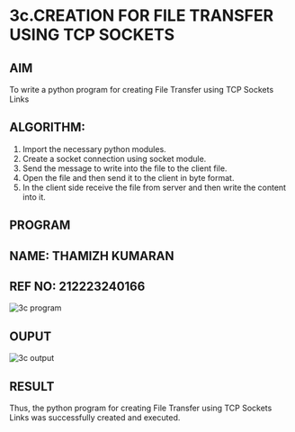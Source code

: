 # 3c.CREATION FOR FILE TRANSFER USING TCP SOCKETS
## AIM
To write a python program for creating File Transfer using TCP Sockets Links
## ALGORITHM:
1. Import the necessary python modules.
2. Create a socket connection using socket module.
3. Send the message to write into the file to the client file.
4. Open the file and then send it to the client in byte format.
5. In the client side receive the file from server and then write the content into it.
## PROGRAM
## NAME: THAMIZH KUMARAN
## REF NO: 212223240166
![3c program](https://github.com/user-attachments/assets/522e46d1-e86f-46a5-ab09-984df4ef8e61)

## OUPUT
![3c output](https://github.com/user-attachments/assets/5b86b8d2-1ed9-4806-991a-00d779a24cd4)

## RESULT
Thus, the python program for creating File Transfer using TCP Sockets Links was 
successfully created and executed.
